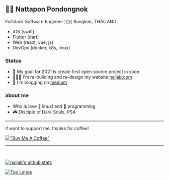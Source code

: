 ## 🧔🏻 Nattapon Pondongnok

Fullstack Software Engineer
🇹🇭 Bangkok, THAILAND
- iOS (swift)
- Flutter (dart)
- Web (react, vue, js)
- DevOps (docker, k8s, linux)


### Status
- 📌 My goal for 2021 is create first open source project in soon.
- 🧑🏻‍💻 I'm re-building and re-design my website [naijab.com](https://naijab.com)
- 📝 I'm blogging on [medium](https://medium.com/@naijab) 

### about me

- Who is love 🐧 linux! and 🤖 programming
- 🎮 Disciple of Dark Souls, PS4

---

if want to support me. thanks for coffee!

 [!["Buy Me A Coffee"](https://www.buymeacoffee.com/assets/img/custom_images/orange_img.png)](https://www.buymeacoffee.com/naijab)

---

</br>

  [![naijab's github stats](https://github-readme-stats.vercel.app/api?username=naijab&show_icons=true&theme=radical)](https://github.com/naijab)

  [![Top Langs](https://github-readme-stats.vercel.app/api/top-langs/?username=naijab&theme=radical&layout=compact)](https://github.com/naijab)
